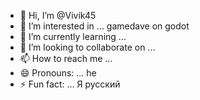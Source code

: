 - 👋 Hi, I’m @Vivik45
- 👀 I’m interested in ... gamedave on godot
- 🌱 I’m currently learning ...
- 💞️ I’m looking to collaborate on ...
- 📫 How to reach me ...
- 😄 Pronouns: ... he 
- ⚡ Fun fact: ... Я русский

<!---
Vivik45/Vivik45 is a ✨ special ✨ repository because its `README.md` (this file) appears on your GitHub profile.
You can click the Preview link to take a look at your changes.
--->
